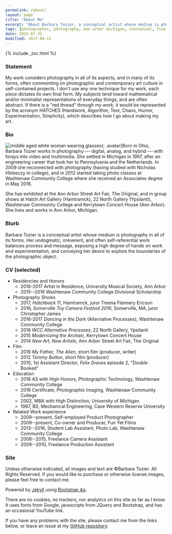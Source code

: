 ```yaml
---
permalink: /about/
layout: page
title: "About Me"
excerpt: "About Barbara Tozier, a conceptual artist whose medium is photography."
tags: [photographer, photography, ann arbor michigan, conceptual, fine art, abstract]
date: 2015-07-31
modified: 2017-04-11
---
```


{% include _toc.html %} <!--- (._.) ~ ︵ ┻━┻ --->

### Statement

My work considers photography in all of its aspects, and in many of its forms, often commenting on photographic and contemporary art culture in self-contained projects. I don't use any one technique for my work, each piece dictates its own final form. My subjects tend toward mathematical and/or minimalist representations of everyday things, and are often abstract. If there is a "red thread" through my work, it would be represented by the acronym HATCHES (Handwork, Algorithm, Text, Chaos, Humor, Experimentation, Simplicity), which describes how I go about making my art.

### Bio

![middle aged white woman wearing glasses]({{site.owner.avatar}} "Barbara Tozier"){: .avatar}Born in Ohio, Barbara Tozier works in photography --- digital, analog, and hybrid --- with forays into video and multimedia. She settled in Michigan in 1997, after an engineering career that took her to Pennsylvania and the Netherlands. In 2009 she reconnected with photography (having studied with Nicholas Hlobeczy in college), and in 2012 started taking photo classes at Washtenaw Community College where she received an Associates degree in May 2016.

She has exhibited at the Ann Arbor Street Art Fair, The Original, and in group shows at Hatch Art Gallery (Hamtramck), 22 North Gallery (Ypsilanti), Washtenaw Community College and Kerrytown Concert House (Ann Arbor). She lives and works in Ann Arbor, Michigan.

### Blurb

Barbara Tozier is a conceptual artist whose medium is photography in all of its forms. Her undogmatic, irreverent, and often self-referential work balances process and message, exposing a high degree of hands on work and experimentation, and conveying her desire to explore the boundaries of the photographic object.


### CV (selected)

- Residencies and Honors
    - 2016-2017 Artist in Residence, University Musical Society, Ann Arbor
    - 2015--2016 Washtenaw Community College Divisional Scholarship
- Photography Shows
    - 2017, _Hatchback 11_, Hamtramck, juror Treena Flannery Ericson
    - 2016, _Somerville Toy Camera Festival 2016_, Somerville, MA, juror Christopher James
    - 2016-2017 _Dancing in the Dark_ (Alternative Processes), Washtenaw Community College
    - 2016 _WCC Alternative Processes_, 22 North Gallery, Ypsilanti
    <!-- - 2016 _Portraits_, Washtenaw Community College -->
    <!-- - 2015 _Food_, Washtenaw Community College Gallery One -->
    - 2015 _Modernizing the Archaic_, Kerrytown Concert House
    - 2014 _New Art, New Artists_, Ann Arbor Street Art Fair, The Original
- Film
    - 2016 _My Father, The Alien_, short film (producer, writer)
    - 2012 _Tommy Button_, short film (producer)
    - 2010, 1st Assistant Director, _Felix Graves_ episode 2, "Double Booked"
- Education
    - 2016 AS with High Honors, Photographic Technology, Washtenaw Community College
    - 2016 Certificate, Photographic Imaging, Washtenaw Community College
    - 2002, MBA with High Distinction, University of Michigan
    - 1987, BS, Mechanical Engineering, Case Western Reserve University
- Related Work experience
    - 2009--present, Self-employed Product Photographer
    - 2009--present, Co-owner and Producer, Fun Yet Films
    - 2013--2016, Student Lab Assistant, Photo Lab, Washtenaw Community College
    - 2008--2015, Freelance Camera Assistant
    - 2009--2010, Freelance Production Assistant


### Site

Unless otherwise indicated, all images and text are &copy;Barbara Tozier. All Rights Reserved. If you would like to purchase or otherwise license images, please feel free to contact me.

Powered by [Jekyll](http://jekyllrb.com) using [Bootstrap 4α](https://v4-alpha.getbootstrap.com/).

There are no cookies, no trackers, nor analytics on this site as far as I know. It uses fonts from Google, javascripts from JQuery and Bootstrap, and has an occasional YouTube link.

If you have any problems with the site, please contact me from the links below, or leave an issue at my [GitHub repository](https://github.com/logista/btsite/issues).

